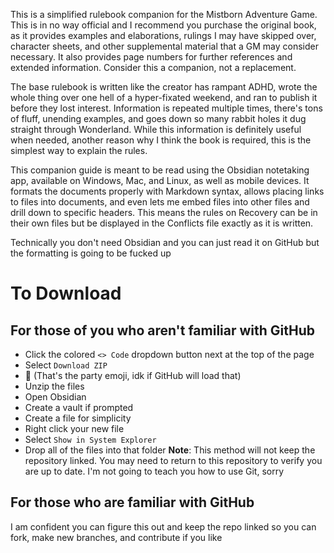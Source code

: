 This is a simplified rulebook companion for the Mistborn Adventure Game.
This is in no way official and I recommend you purchase the original book, as it provides examples and elaborations, rulings I may have skipped over, character sheets, and other supplemental material that a GM may consider necessary. It also provides page numbers for further references and extended information. Consider this a companion, not a replacement.

The base rulebook is written like the creator has rampant ADHD, wrote the whole thing over one hell of a hyper-fixated weekend, and ran to publish it before they lost interest. Information is repeated multiple times, there's tons of fluff, unending examples, and goes down so many rabbit holes it dug straight through Wonderland. While this information is definitely useful when needed, another reason why I think the book is required, this is the simplest way to explain the rules.

This companion guide is meant to be read using the Obsidian notetaking app, available on Windows, Mac, and Linux, as well as mobile devices. It formats the documents properly with Markdown syntax, allows placing links to files into documents, and even lets me embed files into other files and drill down to specific headers. This means the rules on Recovery can be in their own files but be displayed in the Conflicts file exactly as it is written.

Technically you don't need Obsidian and you can just read it on GitHub but the formatting is going to be fucked up
# To Download
## For those of you who aren't familiar with GitHub
- Click the colored `<> Code` dropdown button next at the top of the page
- Select `Download ZIP`
- 🎉 (That's the party emoji, idk if GitHub will load that)
- Unzip the files
- Open Obsidian
- Create a vault if prompted
- Create a file for simplicity
- Right click your new file
- Select `Show in System Explorer`
- Drop all of the files into that folder
**Note**: This method will not keep the repository linked. You may need to return to this repository to verify you are up to date. I'm not going to teach you how to use Git, sorry
## For those who are familiar with GitHub
I am confident you can figure this out and keep the repo linked so you can fork, make new branches, and contribute if you like